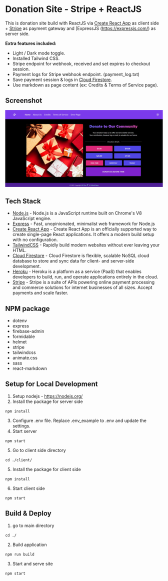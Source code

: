 # Donation Site - Stripe + ReactJS

This is donation site build with ReactJS via [Create React App](https://create-react-app.dev/) as client side + [Stripe](https://stripe.com/) as payment gateway and [ExpressJS (https://expressjs.com/) as server side.

**Extra features included:**
- Light / Dark mode toggle.
- Installed Tailwind CSS.
- Stripe endpoint for webhook, received and set expires to checkout session.
- Payment logs for Stripe webhook endpoint. (payment_log.txt)
- Save payment session & logs in [Cloud Firestore](https://cloud.google.com/firestore).
- Use markdown as page content (ex: Credits & Terms of Service page).

## Screenshot
![](/donation-site-stripe-reactjs-ss.jpg)

## Tech Stack
- [Node.js](https://nodejs.org/) - Node.js is a JavaScript runtime built on Chrome's V8 JavaScript engine.
- [Express](https://expressjs.com/) - Fast, unopinionated, minimalist web framework for Node.js
- [Create React App](https://create-react-app.dev/) - Create React App is an officially supported way to create single-page React applications. It offers a modern build setup with no configuration.
- [TailwindCSS](https://expressjs.com/) - Rapidly build modern websites without ever leaving your HTML.
- [Cloud Firestore](https://cloud.google.com/firestore) - Cloud Firestore is flexible, scalable NoSQL cloud database to store and sync data for client- and server-side development.
- [Heroku](https://www.heroku.com/) - Heroku is a platform as a service (PaaS) that enables developers to build, run, and operate applications entirely in the cloud.
- [Stripe](https://stripe.com/) - Stripe is a suite of APIs powering online payment processing and commerce solutions for internet businesses of all sizes. Accept payments and scale faster.

## NPM package
- dotenv
- express
- firebase-admin
- formidable
- helmet
- stripe
- tailwindcss
- animate.css
- sass
- react-markdown

## Setup for Local Development
1. Setup nodejs - https://nodejs.org/
2. Install the package for server side
```
npm install
```
3. Configure .env file. Replace .env_example to .env and update the settings. 
4. Start server

```
npm start
```
5. Go to client side directory

```
cd ./client/
```
5. Install the package for client side

```
npm install
```
6. Start client side
```
npm start
```

## Build & Deploy
1. go to main directory
```
cd ./
```
2. Build application
```
npm run build
```
3. Start and serve site
```
npm start
```
